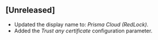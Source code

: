 ## [Unreleased]
 - Updated the display name to: *Prisma Cloud (RedLock)*.
 - Added the *Trust any certificate* configuration parameter.
